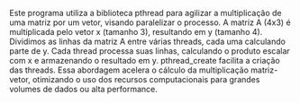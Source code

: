 
Este programa utiliza a biblioteca pthread para agilizar a multiplicação de uma matriz por um vetor, visando paralelizar o processo. A matriz A (4x3) é multiplicada pelo vetor x (tamanho 3), resultando em y (tamanho 4). Dividimos as linhas da matriz A entre várias threads, cada uma calculando parte de y. Cada thread processa suas linhas, calculando o produto escalar com x e armazenando o resultado em y. pthread_create facilita a criação das threads. Essa abordagem acelera o cálculo da multiplicação matriz-vetor, otimizando o uso dos recursos computacionais para grandes volumes de dados ou alta performance.
